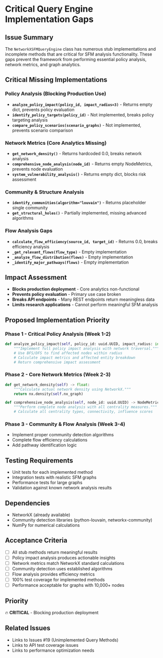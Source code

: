 # Critical Query Engine Implementation Gaps

## Issue Summary
The `NetworkXSFMQueryEngine` class has numerous stub implementations and incomplete methods that are critical for SFM analysis functionality. These gaps prevent the framework from performing essential policy analysis, network metrics, and graph analytics.

## Critical Missing Implementations

### Policy Analysis (Blocking Production Use)
- **`analyze_policy_impact(policy_id, impact_radius=3)`** - Returns empty dict, prevents policy evaluation
- **`identify_policy_targets(policy_id)`** - Not implemented, breaks policy targeting analysis
- **`compare_policy_scenarios(scenario_graphs)`** - Not implemented, prevents scenario comparison

### Network Metrics (Core Analytics Missing)
- **`get_network_density()`** - Returns hardcoded 0.0, breaks network analysis
- **`comprehensive_node_analysis(node_id)`** - Returns empty NodeMetrics, prevents node evaluation
- **`system_vulnerability_analysis()`** - Returns empty dict, blocks risk assessment

### Community & Structure Analysis
- **`identify_communities(algorithm="louvain")`** - Returns placeholder single community
- **`get_structural_holes()`** - Partially implemented, missing advanced algorithms

### Flow Analysis Gaps
- **`calculate_flow_efficiency(source_id, target_id)`** - Returns 0.0, breaks efficiency analysis
- **`_get_relevant_flows(flow_type)`** - Empty implementation
- **`_analyze_flow_distribution(flows)`** - Empty implementation
- **`_identify_major_pathways(flows)`** - Empty implementation

## Impact Assessment
- **Blocks production deployment** - Core analytics non-functional
- **Prevents policy evaluation** - Primary use case broken
- **Breaks API endpoints** - Many REST endpoints return meaningless data
- **Limits research applications** - Cannot perform meaningful SFM analysis

## Proposed Implementation Priority

### Phase 1 - Critical Policy Analysis (Week 1-2)
```python
def analyze_policy_impact(self, policy_id: uuid.UUID, impact_radius: int = 3) -> Dict[str, Any]:
    """Implement full policy impact analysis with network traversal."""
    # Use BFS/DFS to find affected nodes within radius
    # Calculate impact metrics and affected entity breakdown
    # Return comprehensive impact assessment
```

### Phase 2 - Core Network Metrics (Week 2-3)
```python
def get_network_density(self) -> float:
    """Calculate actual network density using NetworkX."""
    return nx.density(self.nx_graph)

def comprehensive_node_analysis(self, node_id: uuid.UUID) -> NodeMetrics:
    """Perform complete node analysis with all centrality measures."""
    # Calculate all centrality types, connectivity, influence scores
```

### Phase 3 - Community & Flow Analysis (Week 3-4)
- Implement proper community detection algorithms
- Complete flow efficiency calculations
- Add pathway identification logic

## Testing Requirements
- Unit tests for each implemented method
- Integration tests with realistic SFM graphs
- Performance tests for large graphs
- Validation against known network analysis results

## Dependencies
- NetworkX (already available)
- Community detection libraries (python-louvain, networkx-community)
- NumPy for numerical calculations

## Acceptance Criteria
- [ ] All stub methods return meaningful results
- [ ] Policy impact analysis produces actionable insights
- [ ] Network metrics match NetworkX standard calculations
- [ ] Community detection uses established algorithms
- [ ] Flow analysis provides efficiency metrics
- [ ] 100% test coverage for implemented methods
- [ ] Performance acceptable for graphs with 10,000+ nodes

## Priority
🔥 **CRITICAL** - Blocking production deployment

## Related Issues
- Links to Issues #19 (Unimplemented Query Methods)
- Links to API test coverage issues
- Links to performance optimization needs
